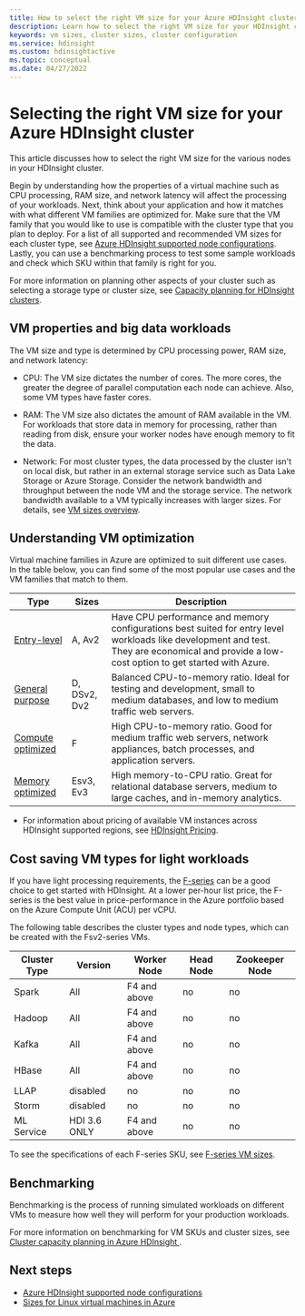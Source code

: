 ```yaml
---
title: How to select the right VM size for your Azure HDInsight cluster
description: Learn how to select the right VM size for your HDInsight cluster.
keywords: vm sizes, cluster sizes, cluster configuration
ms.service: hdinsight
ms.custom: hdinsightactive
ms.topic: conceptual
ms.date: 04/27/2022
---
```

# Selecting the right VM size for your Azure HDInsight cluster

This article discusses how to select the right VM size for the various nodes in your HDInsight cluster. 

Begin by understanding how the properties of a virtual machine such as CPU processing, RAM size, and network latency will affect the processing of your workloads. Next, think about your application and how it matches with what different VM families are optimized for. Make sure that the VM family that you would like to use is compatible with the cluster type that you plan to deploy. For a list of all supported and recommended VM sizes for each cluster type, see [Azure HDInsight supported node configurations](hdinsight-supported-node-configuration.md). Lastly, you can use a benchmarking process to test some sample workloads and check which SKU within that family is right for you.

For more information on planning other aspects of your cluster such as selecting a storage type or cluster size, see [Capacity planning for HDInsight clusters](hdinsight-capacity-planning.md).

## VM properties and big data workloads

The VM size and type is determined by CPU processing power, RAM size, and network latency:

- CPU: The VM size dictates the number of cores. The more cores, the greater the degree of parallel computation each node can achieve. Also, some VM types have faster cores.

- RAM: The VM size also dictates the amount of RAM available in the VM. For workloads that store data in memory for processing, rather than reading from disk, ensure your worker nodes have enough memory to fit the data.

- Network: For most cluster types, the data processed by the cluster isn't on local disk, but rather in an external storage service such as Data Lake Storage or Azure Storage. Consider the network bandwidth and throughput between the node VM and the storage service. The network bandwidth available to a VM typically increases with larger sizes. For details, see [VM sizes overview](../virtual-machines/sizes.md).

## Understanding VM optimization

Virtual machine families in Azure are optimized to suit different use cases. In the table below, you can find some of the most popular use cases and the VM families that match to them.

| Type                     | Sizes           |    Description       |
|--------------------------|-------------------|------------------------------------------------------------------------------------------------------------------------------------|
| [Entry-level](../virtual-machines/sizes-general.md)          | A, Av2  | Have CPU performance and memory configurations best suited for entry level workloads like development and test. They are economical and provide a low-cost option to get started with Azure. |
| [General purpose](../virtual-machines/sizes-general.md)          | D, DSv2, Dv2  | Balanced CPU-to-memory ratio. Ideal for testing and development, small to medium databases, and low to medium traffic web servers. |
| [Compute optimized](../virtual-machines/sizes-compute.md)        | F           | High CPU-to-memory ratio. Good for medium traffic web servers, network appliances, batch processes, and application servers.        |
| [Memory optimized](../virtual-machines/sizes-memory.md)         | Esv3, Ev3  | High memory-to-CPU ratio. Great for relational database servers, medium to large caches, and in-memory analytics.                 |

- For information about pricing of available VM instances across HDInsight supported regions, see [HDInsight Pricing](https://azure.microsoft.com/pricing/details/hdinsight/).

## Cost saving VM types for light workloads

If you have light processing requirements, the [F-series](https://azure.microsoft.com/blog/f-series-vm-size/) can be a good choice to get started with HDInsight. At a lower per-hour list price, the F-series is the best value in price-performance in the Azure portfolio based on the Azure Compute Unit (ACU) per vCPU.

The following table describes the cluster types and node types, which can be created with the Fsv2-series VMs.

| Cluster Type | Version | Worker Node | Head Node | Zookeeper Node |
|---|---|---|---|---|
| Spark | All | F4 and above | no | no |
| Hadoop | All | F4 and above | no | no |
| Kafka | All | F4 and above | no | no |
| HBase | All | F4 and above | no | no |
| LLAP | disabled | no | no | no |
| Storm | disabled | no | no | no |
| ML Service | HDI 3.6 ONLY | F4 and above | no | no |

To see the specifications of each F-series SKU, see [F-series VM sizes](https://azure.microsoft.com/blog/f-series-vm-size/).

## Benchmarking

Benchmarking is the process of running simulated workloads on different VMs to measure how well they will perform for your production workloads. 

For more information on benchmarking for VM SKUs and cluster sizes, see [Cluster capacity planning in Azure HDInsight ](hdinsight-capacity-planning.md#choose-the-vm-size-and-type).

## Next steps

- [Azure HDInsight supported node configurations](hdinsight-supported-node-configuration.md)
- [Sizes for Linux virtual machines in Azure](../virtual-machines/sizes.md)
